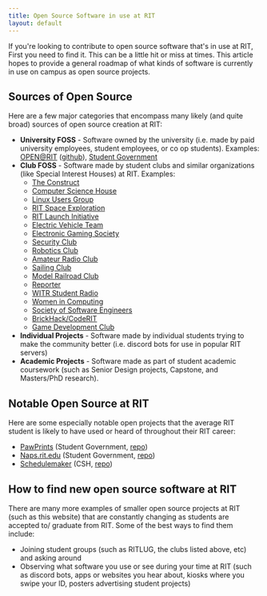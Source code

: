 ```yaml
---
title: Open Source Software in use at RIT
layout: default
---
```


If you're looking to contribute to open source software that's in use at RIT, First you need to find it. This can be a little hit or miss at times. This article hopes to provide a general roadmap of what kinds of software is currently in use on campus as open source projects.


## Sources of Open Source

Here are a few major categories that encompass many likely (and quite broad) sources of open source creation at RIT:

- **University FOSS** - Software owned by the university (i.e. made by paid university employees, student employees, or co op students). Examples: [OPEN@RIT](https://openr.it/) ([github](https://github.com/FOSSRIT)), [Student Government](https://www.rit.edu/studentgovernment/)
- **Club FOSS** - Software made by student clubs and similar organizations (like Special Interest Houses) at RIT. Examples: 
  - [The Construct](https://github.com/TheConstructRIT)
  - [Computer Science House](https://github.com/ComputerScienceHouse/)
  - [Linux Users Group](https://github.com/ritlug) 
  - [RIT Space Exploration](https://github.com/rit-spex)
  - [RIT Launch Initiative](https://github.com/RIT-Launch-Initiative)
  - [Electric Vehicle Team](https://github.com/RIT-EVT)
  - [Electronic Gaming Society](https://github.com/egsrit)
  - [Security Club](https://github.com/RITSEC)
  - [Robotics Club](https://github.com/RIT-MDRC)
  - [Amateur Radio Club](https://github.com/K2GXT)
  - [Sailing Club](https://github.com/rit-sailing)
  - [Model Railroad Club](https://github.com/RITMRC)
  - [Reporter](https://github.com/reporter-magazine)
  - [WITR Student Radio](https://github.com/WITR-Radio)
  - [Women in Computing](https://github.com/Women-in-Computing-at-RIT)
  - [Society of Software Engineers](https://github.com/rit-sse)
  - [BrickHack/CodeRIT](https://github.com/codeRIT)
  - [Game Development Club](https://github.com/RITGameDev)
- **Individual Projects** - Software made by individual students trying to make the community better (i.e. discord bots for use in popular RIT servers)
- **Academic Projects** - Software made as part of student academic coursework (such as Senior Design projects, Capstone, and Masters/PhD research).

## Notable Open Source at RIT

Here are some especially notable open projects that the average RIT student is likely to have used or heard of throughout their RIT career:

- [PawPrints](https://pawprints.rit.edu/) (Student Government, [repo](https://github.com/ritstudentgovernment/PawPrints/))
- [Naps.rit.edu](https://naps.rit.edu/) (Student Government, [repo](https://github.com/ritstudentgovernment/Atlas/))
- [Schedulemaker](https://schedule.csh.rit.edu/) (CSH, [repo](https://github.com/ComputerScienceHouse/schedulemaker))



## How to find new open source software at RIT

There are many more examples of smaller open source projects at RIT (such as this website) that are constantly changing as students are accepted to/ graduate from RIT. Some of the best ways to find them include:
- Joining student groups (such as RITLUG, the clubs listed above, etc) and asking around
- Observing what software you use or see during your time at RIT (such as discord bots, apps or websites you hear about, kiosks where you swipe your ID, posters advertising student projects)
 
